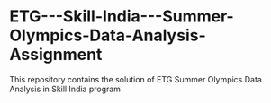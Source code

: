 # ETG---Skill-India---Summer-Olympics-Data-Analysis-Assignment
This repository contains the solution of ETG Summer Olympics Data Analysis in Skill India program
